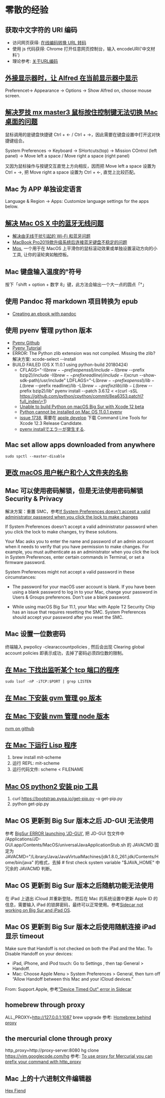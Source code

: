 # 零散的经验

## 获取中文字符的 URI 编码

* 访问网页获得: [在线编码转换 URL 转码](https://tool.oschina.net/encode?type=4)
* 使用 js 代码获得: Chrome 打开任意网页控制台，输入 encodeURI('中文材料')
* 理论参考: [关于URL编码](http://www.ruanyifeng.com/blog/2010/02/url_encoding.html)

## [外接显示器时，让 Alfred 在当前显示器中显示](http://freelancer-x.com/196/%E5%A4%96%E6%8E%A5%E6%98%BE%E7%A4%BA%E5%99%A8%E6%97%B6%EF%BC%8C%E8%AE%A9-alfred-%E5%9C%A8%E5%BD%93%E5%89%8D%E6%98%BE%E7%A4%BA%E5%99%A8%E4%B8%AD%E6%98%BE%E7%A4%BA%EF%BC%88%E6%89%93%E5%BC%80%EF%BC%89/)

Preferencet-> Appearance -> Options -> Show Alfred on, choose mouse screen.

## [解决罗技 mx master3 鼠标按住控制键无法切换 Mac 桌面的问题](https://apple.stackexchange.com/a/310741)

鼠标调用的是键盘快捷键 Ctrl + <- / Ctrl + ->，因此需要在键盘设置中打开这对快捷键组合。

System Preferences -> Keyboard -> SHortcuts(top) -> Mission COntrol (left panel) -> Move left a space / Move right a space (right panel)

又因为鼠标操作与按键交互直觉上方向相反，因而把 Move left a space 设置为 Ctrl + ->, 把 Move right a space 设置为 Ctrl + <-, 直觉上比较匹配。

## Mac 为 APP 单独设定语言

Language & Region -> Apps: Customize language settings for the apps below.

## [解决 Mac OS X 中的蓝牙无线问题](https://support.logi.com/hc/zh-cn/articles/360023195654)

* [解决由无线干扰引起的 Wi-Fi 和蓝牙问题](https://support.apple.com/zh-cn/HT201542)
* [MacBook Pro2019款升级系统后连接蓝牙键盘不稳定的问题](https://discussionschinese.apple.com/thread/251456400)
* [Mos](https://mos.caldis.me/), 一个用于在 MacOS 上平滑你的鼠标滚动效果或单独设置滚动方向的小工具, 让你的滚轮爽如触控板。

## Mac 键盘输入温度的°符号

按下「shift + option + 数字 8」键，此方法会输出一个大一点的圆点「°」

## 使用 Pandoc 将 markdown 项目转换为 epub

* [Creating an ebook with pandoc](https://pandoc.org/epub.html)

## 使用 pyenv 管理 python 版本

* [Pyenv Github](https://github.com/pyenv/pyenv)
* [Pyenv Tutorial](https://realpython.com/intro-to-pyenv/)
* ERROR: The Python zlib extension was not compiled. Missing the zlib?  解决方案: xcode-select --install
* BUILD FAILED (OS X 11.0.1 using python-build 20180424)
  * CFLAGS="-I$(brew --prefix openssl)/include -I$(brew --prefix bzip2)/include -I$(brew --prefix readline)/include -I$(xcrun --show-sdk-path)/usr/include" LDFLAGS="-L$(brew --prefix openssl)/lib -L$(brew --prefix readline)/lib -L$(brew --prefix zlib)/lib -L$(brew --prefix bzip2)/lib" pyenv install --patch 3.6.12 < <(curl -sSL https://github.com/python/cpython/commit/8ea6353.patch\?full_index\=1)
  * [Unable to build Python on macOS Big Sur with Xcode 12 beta ](https://github.com/pyenv/pyenv/issues/1643#issuecomment-655710632)
  * [Python cannot be installed on Mac OS 11.0.1 pyenv](https://github.com/pyenv/pyenv/issues/1737#issuecomment-738080459)
  * [issue 1738](https://github.com/pyenv/pyenv/issues/1738), 需要在 [apple develop](https://developer.apple.com/download/more/) 下载 Command Line Tools for Xcode 12.3 Release Candidate. 
  * [pyenv installでエラーが発生する](https://medium.com/@bj1024/pyenv-install-error-mac-dcbd28fdc9db).
  

## Mac set allow apps downloaded from anywhere

```shell
sudo spctl --master-disable
```

## [更改 macOS 用户帐户和个人文件夹的名称](https://support.apple.com/zh-cn/HT201548)

## Mac 可以使用密码解锁，但是无法使用密码解锁 Security & Privacy

解决方案：重置 SMC，参考[If System Preferences doesn't accept a valid administrator password when you click the lock to make changes](https://support.apple.com/en-us/HT203127)

If System Preferences doesn't accept a valid administrator password when you click the lock to make changes, try these solutions.

Your Mac asks you to enter the name and password of an admin account when it needs to verify that you have permission to make changes. For example, you must authenticate as an administrator when you click the lock  in System Preferences, enter certain commands in Terminal, or set a firmware password.

System Preferences might not accept a valid password in these circumstances:

* The password for your macOS user account is blank. If you have been using a blank password to log in to your Mac, change your password in Users & Groups preferences. Don't use a blank password.

* While using macOS Big Sur 11.1, your Mac with Apple T2 Security Chip has an issue that requires resetting the SMC. System Preferences should accept your password after you reset the SMC.


## Mac 设置一位数密码

终端输入 pwpolicy -clearaccountpolicies , 然后会出现 Clearing global account policies 即表示成功，去掉了密码必须四位数的限制。

## [在 Mac 下找出监听某个 tcp 端口的程序](https://stackoverflow.com/a/4421674)

```shell
sudo lsof -nP -iTCP:$PORT | grep LISTEN
```

## [在 Mac 下安装 gvm 管理 go 版本](https://github.com/moovweb/gvm)

## [在 Mac 下安装 nvm 管理 node 版本](https://blog.csdn.net/Charissa2017/article/details/104497572)

[nvm on github](https://github.com/nvm-sh/nvm)

## [在 Mac 下运行 Lisp 程序](https://luciaca.cn/2019/03/22/running-lisp-under-mac-os/)

1. brew install mit-scheme
2. 运行 REPL: mit-scheme
3. 运行代码文件: scheme < FILENAME

## [Mac OS python2 安装 pip 工具](https://stackoverflow.com/a/18947390)

1. curl https://bootstrap.pypa.io/get-pip.py -o get-pip.py
2. python get-pip.py

## Mac OS 更新到 Big Sur 版本之后 JD-GUI 无法使用

参考 [BigSur ERROR launching 'JD-GUI'](https://github.com/java-decompiler/jd-gui/issues/332), 把 JD-GUI 包文件中 /Applications/JD-GUI.app/Contents/MacOS/universalJavaApplicationStub.sh 的 JAVACMD 固定为 JAVACMD="/Library/Java/JavaVirtualMachines/jdk1.8.0_261.jdk/Contents/Home/bin/java" 的格式，去掉 # first check system variable "$JAVA_HOME" 中冗余的 JAVACMD 判断。

## Mac OS 更新到 Big Sur 版本之后随航功能无法使用

在 iPad 上退出 iCloud 并重新登陆，然后在 Mac 的系统设置中更新 Apple ID 的信息，需要输入 iPad 的锁屏密码，最终可以正常使用。参考[Sidecar not working on Big Sur and iPad OS](https://discussions.apple.com/thread/252042262).

## Mac OS 更新到 Big Sur 版本之后使用随航连接 iPad 显示 timeout

Make sure that Handoff is not checked on both the iPad and the Mac. To Disable Handoff on your devices:

* iPad, iPhone, and iPod touch: Go to Settings , then tap General > Handoff.
* Mac: Choose Apple Menu > System Preferences > General, then turn off “Allow Handoff between this Mac and your iCloud devices.”

From: Support.Apple, 参考["Device Timed Out" error in Sidecar](https://discussions.apple.com/thread/250715445)

## homebrew through proxy

ALL_PROXY=http://127.0.0.1:1087 brew upgrade
参考: [Homebrew behind proxy](https://github.com/Homebrew/legacy-homebrew/issues/11114#issuecomment-62933075)

## the mercurial clone through proxy

http_proxy=http://proxy-server:8080 hg clone https://vim.googlecode.com/hg
参考: [To use proxy for Mercurial you can prefix your command with http_proxy](https://stackoverflow.com/a/35941669)

## Mac 上的十六进制文件编辑器

[Hex Fiend](https://ridiculousfish.com/hexfiend/)
